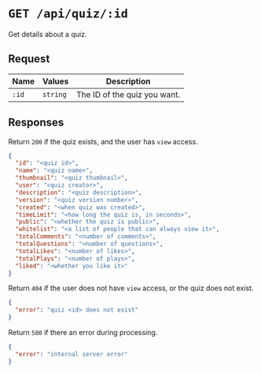 # `GET /api/quiz/:id`

Get details about a quiz.

## Request

| Name | Values | Description |
|-|-|-|
| `:id` | `string` | The ID of the quiz you want. |

## Responses

Return `200` if the quiz exists, and the user has `view` access.

```json
{
  "id": "<quiz id>",
  "name": "<quiz name>",
  "thumbnail": "<quiz thumbnail>",
  "user": "<quiz creator>",
  "description": "<quiz description>",
  "version": "<quiz version number>",
  "created": "<when quiz was created>",
  "timeLimit": "<how long the quiz is, in seconds>",
  "public": "<whether the quiz is public>",
  "whitelist": "<a list of people that can always view it>",
  "totalComments": "<number of comments>",
  "totalQuestions": "<number of questions>",
  "totalLikes": "<number of likes>",
  "totalPlays": "<number of plays>",
  "liked": "<whether you like it>"
}
```

Return `404` if the user does not have `view` access, or the quiz does not exist.

```json
{
  "error": "quiz <id> does not exist"
}
```

Return `500` if there an error during processing.

```json
{
  "error": "internal server error"
}
```